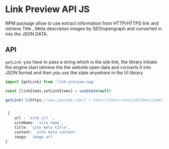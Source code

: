 
# Link Preview API JS

NPM package allow to use extract information from HTTP/HTTPS link and retrieve Title , Meta descripton images by SEO/opengraph and converted in into the JSON DATA.


## API

`getLink`: you have to pass a string which is the site link, the library initiate the engine start retrieve the the website open data and converts it into JSON format and then you use the state anywhere in the UI library


```typescript
import {getLink} from 'link-preview-nwg'

const [linkItems,setLinkItems] = useState(null)

getLink(`${https://www.youtube.com/}`).then((item)=>setLinkItems(item))


 {
    url : `site url `,
    siteName: `site name`,
    title: `site meta title`,
    content: `site meta content`
    image:` image url`
}

